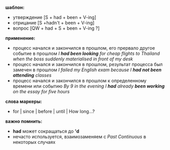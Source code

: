 **шаблон:**
 * утверждение [S + had + been + V-ing]
 * отрицание [S +hadn't + been + V-ing]
 *  вопрос [QW + had + S + been + V-ing ?]

**применение:**
 * процесс начался и закончился в прошлом, его прервало другое событие в прошлом
	*I **had been looking** for cheap flights to Thailand when the boss suddenly materialised in front of my desk*
* процесс начался и закончился в прошлом, результат процесса был замечен в прошлом
	*I failed my English exam because I **had not been attending** classes*
* процесс начался и закончился в прошлом к определенному времени или событию
	*By 9 in the evening I **had** already **been working** on the essay for five hours*

**слова маркеры:**
* for | since | before | until | How long…?

**важно помнить:**
* **had** может сокращаться до **'d**
* нечасто используется, взаимозаменяем с *Past Continuous* в некоторых случаях
